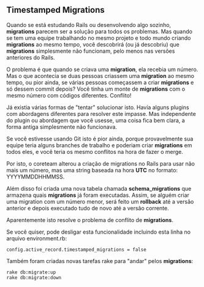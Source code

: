 ## Timestamped Migrations

Quando se está estudando Rails ou desenvolvendo algo sozinho, **migrations** parecem ser a solução para todos os problemas. Mas quando se tem uma equipe trabalhando no mesmo projeto e todo mundo criando **migrations** ao mesmo tempo, você descobrirá (ou já descobriu) que **migrations** simplesmente não funcionam, pelo menos nas versões anteriores do Rails.

O problema é que quando se criava uma **migration**, ela recebia um número. Mas o que acontecia se duas pessoas criassem uma **migration** ao mesmo tempo, ou pior ainda, se várias pessoas começassem a criar **migrations** e só dessem commit depois? Você tinha um monte de **migrations** com o mesmo número com códigos diferentes. Conflito!

Já existia várias formas de "tentar" solucionar isto. Havía alguns plugins com abordagens diferentes para resolver este impasse. Mas independente do plugin ou abordagem que você usesse, uma coisa fica bem clara, a forma antiga simplesmente não funcionava.

Se você estivesse usando Git isto é pior ainda, porque provavelmente sua equipe teria alguns branches de trabalho e poderiam criar **migrations** em todos eles, e você teria os mesmo conflitos na hora de fazer o merge.

Por isto, o coreteam alterou a criação de migrations no Rails para usar não mais um número, mas uma string baseada na hora **UTC** no formato: YYYYMMDDHHMMSS.

Além disso foi criada uma nova tabela chamada **schema_migrations** que armazena quais **migrations** já foram executadas. Assim, se alguém criar uma migration com um número menor, será feito um **rollback** até a versão anterior e depois executado tudo de novo até a versão corrente.

Aparentemente isto resolve o problema de conflito de **migrations**.

Se você quiser, pode desligar esta funcionalidade incluindo esta linha no arquivo environment.rb:

	config.active_record.timestamped_migrations = false

Também foram criadas novas tarefas rake para "andar" pelos **migrations**:

	rake db:migrate:up
	rake db:migrate:down

